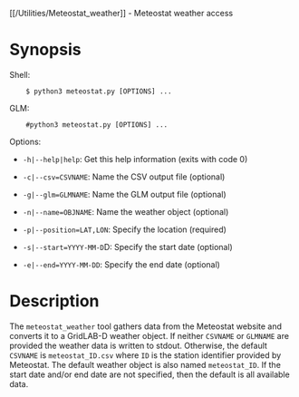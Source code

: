 [[/Utilities/Meteostat_weather]] - Meteostat weather access

# Synopsis

Shell:

~~~
    $ python3 meteostat.py [OPTIONS] ...
~~~

GLM:

~~~
    #python3 meteostat.py [OPTIONS] ...
~~~

Options:

-  `-h|--help|help`:         Get this help information (exits with code 0)

-  `-c|--csv=CSVNAME`:       Name the CSV output file (optional)
  
-  `-g|--glm=GLMNAME`:       Name the GLM output file (optional)
  
-  `-n|--name=OBJNAME`:      Name the weather object (optional)
  
-  `-p|--position=LAT,LON`:  Specify the location (required)

-  `-s|--start=YYYY-MM-D`D:  Specify the start date (optional)

-  `-e|--end=YYYY-MM-DD`:    Specify the end date (optional)

# Description

The `meteostat_weather` tool gathers data from the Meteostat website and converts it
to a GridLAB-D weather object. If neither `CSVNAME` or `GLMNAME` are provided the weather 
data is written to stdout.  Otherwise, the default `CSVNAME` is `meteostat_ID.csv` where
`ID` is the station identifier provided by Meteostat.  The default weather object is
also named `meteostat_ID`.  If the start date and/or end date are not specified, then
the default is all available data.

